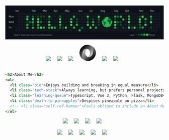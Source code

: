 <!-- Credits to Devicon (https://devicon.dev/) for icons used throughout! -->
<link rel="stylesheet" href="https://cdn.jsdelivr.net/gh/devicons/devicon@v2.15.1/devicon.min.css">

<!-- Custom "Hello, World!" Banner (Made with Canva) -->

![Hello, World! Banner](hello-world-banner-v2.png)

<!-- "Base"/HTML-related Stack: VS Code, Git, HTML, Markdown, JSON, Bash -->
<div align="center">
  <img width="50px" src="https://cdn.jsdelivr.net/gh/devicons/devicon/icons/vscode/vscode-original.svg">
  &nbsp; &nbsp;

  <img width="50px" src="https://cdn.jsdelivr.net/gh/devicons/devicon/icons/git/git-plain.svg">
  &nbsp; &nbsp;

  <img width="57px" src="https://cdn.jsdelivr.net/gh/devicons/devicon/icons/html5/html5-plain-wordmark.svg">
  &nbsp; &nbsp;

  <img width="52px" src="https://raw.githubusercontent.com/blogtheristo/blogtheristo/main/icon/json.png">
  &nbsp; &nbsp;

  <img width="59px" color="white" src="https://upload.wikimedia.org/wikipedia/commons/thumb/7/71/Antu_text-x-markdown.svg/1024px-Antu_text-x-markdown.svg.png">
  &nbsp; &nbsp;

  <img width="53px" src="https://cdn.jsdelivr.net/gh/devicons/devicon/icons/bash/bash-plain.svg">
  &nbsp; &nbsp;
</div>
<br>

```html
<h2>About Me</h2>
<ul>
  <li class="bio">Enjoys building and breaking in equal measure</li>
  <li class="tech-stack">Always learning, but prefers personal projects</li>
  <li class="learning-queue">TypeScript, Vue 3, Python, Flask, MongoDB</li>
  <li class="death-to-pineapples">Despises pineapple on pizza</li>
  <!-- <li class="self-ref-humour">Feels obliged to include an About Me</li> -->
</ul>
```

<!-- "Styling"/CSS-related Stack: Draw.io, CSS, Sass, Vuetify -->
<div align="center">
  <img width="48px" src="https://www3.technologyevaluation.com/getattachment/830bde8d-2d8d-56ff-a20e-a3ad40f6139b/logo.png?source=tw2&ext=.png">
  &nbsp; &nbsp;

  <img width="55px" src="https://cdn.jsdelivr.net/gh/devicons/devicon/icons/css3/css3-plain-wordmark.svg">
  &nbsp; &nbsp;

  <img width="55px" src="https://cdn.jsdelivr.net/gh/devicons/devicon/icons/sass/sass-original.svg">
  &nbsp; &nbsp;

  <img width="52px" src="https://cdn.jsdelivr.net/gh/devicons/devicon/icons/vuetify/vuetify-original.svg">
  &nbsp; &nbsp;
</div>
<br>

<!--
```css
* {
  font-family: Helvetica Neue, Helvetica, Arial, sans-serif;
  padding: 0;
  margin: 0;
}

h2 {
  font-size: 32px;
  font-weight: bold;
}

.tech-stack {
  display: flex !important;
  justify-content: center;
  align-items: center;
  flex-wrap: wrap-reverse;
}

.learning-queue {
  list-style: disc;
}

.death-to-pineapples {
  color: yellow;
  padding: 10px;
  border: 2px groove orange !important;
  border-radius: 5px;
}
```
-->

<!-- "Programming"/JavaScript-related Stack: C++, C#, Python, JavaScript -->
<div align="center">
  <img width="55px" src="https://cdn.jsdelivr.net/gh/devicons/devicon/icons/cplusplus/cplusplus-original.svg">
  &nbsp; &nbsp;

  <img width="55px" src="https://cdn.jsdelivr.net/gh/devicons/devicon/icons/csharp/csharp-original.svg">
  &nbsp; &nbsp;

  <img width="55px" src="https://cdn.jsdelivr.net/gh/devicons/devicon/icons/javascript/javascript-plain.svg">
  &nbsp; &nbsp;

  <img width="55px" src="https://cdn.jsdelivr.net/gh/devicons/devicon/icons/vuejs/vuejs-original.svg">
  &nbsp; &nbsp;

  <img width="55px" src="https://cdn.jsdelivr.net/gh/devicons/devicon/icons/python/python-original.svg">
  &nbsp; &nbsp;
</div>
<br>

<!--
```js
const sections = [
  '.bio',
  '.tech-stack',
  '.learning-queue',
  '.death-to-pineapples',
];

sections.forEach(section => {
  const sectionElement = document.querySelector(section);
  sectionElement.addEventListener('mouseover', () => {
    sectionElement.style.backgroundColor = getBackgroundColour(section);
  });
});

function getBackgroundColour(section) {
  switch (section) {
    case '.bio':
      return 'green';
    case '.tech-stack':
      return 'darkblue';
    case '.learning-queue':
      return 'purple';
    case '.death-to-pineapples':
      return 'black';
  }
}
```
-->
<!-- Miscellaneous Stack: ??? -->
<div align="center">

</div>
<br>


<!-- Custom Contact Info Banner (Made with Canva) -->
<!-- <img src="contact-info-design.png" alt="Contact Info Banner"> -->


<!-- CSS code explaining more specifics, adding "flavour" and "styling" to simple and bland HTML stuff from top
style classes from above html!!! -->
<!-- JavaScript to explain functionality (projects, future improvements, learning)-->
<!-- Chaos engineering, custom gifs, open source contributer, professional yak shaver, cloud tech  -->
<!-- 1. About me (HTML)
1. Tech stack (CSS)
2. Learning Queue (JavaScript?)
3. Contact info (github activity overview design?) -->
